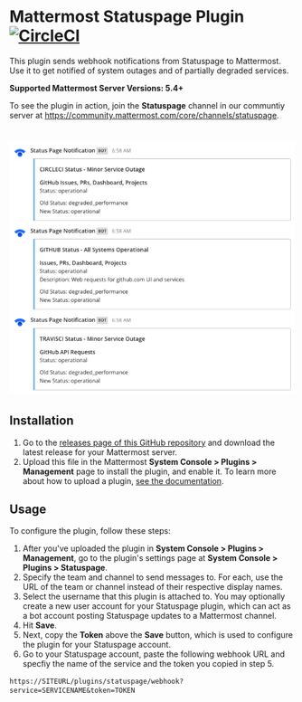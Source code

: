 # Mattermost Statuspage Plugin [![CircleCI](https://circleci.com/gh/cpanato/mattermost-plugin-statuspage.svg?style=svg)](https://circleci.com/gh/cpanato/mattermost-plugin-statuspage)

This plugin sends webhook notifications from Statuspage to Mattermost. Use it to get notified of system outages and of partially degraded services.

**Supported Mattermost Server Versions: 5.4+**

To see the plugin in action, join the **Statuspage** channel in our communtiy server at https://community.mattermost.com/core/channels/statuspage.

# ![Statuspage notifications](assets/Statuspage.png)

## Installation

1. Go to the [releases page of this GitHub repository](https://github.com/cpanato/mattermost-plugin-statuspage/releases) and download the latest release for your Mattermost server.
2. Upload this file in the Mattermost **System Console > Plugins > Management** page to install the plugin, and enable it. To learn more about how to upload a plugin, [see the documentation](https://docs.mattermost.com/administration/plugins.html#plugin-uploads).

## Usage

To configure the plugin, follow these steps:

1. After you've uploaded the plugin in **System Console > Plugins > Management**, go to the plugin's settings page at **System Console > Plugins > Statuspage**.
2. Specify the team and channel to send messages to. For each, use the URL of the team or channel instead of their respective display names.
3. Select the username that this plugin is attached to. You may optionally create a new user account for your Statuspage plugin, which can act as a bot account posting Statuspage updates to a Mattermost channel.
4. Hit **Save**.
5. Next, copy the **Token** above the **Save** button, which is used to configure the plugin for your Statuspage account.
6. Go to your Statuspage account, paste the following webhook URL and specfiy the name of the service and the token you copied in step 5.

```
https://SITEURL/plugins/statuspage/webhook?service=SERVICENAME&token=TOKEN
```
